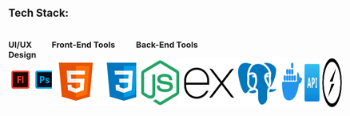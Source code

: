 <h2>Tech Stack:</h2>
<div style="display:flex;">
<div style="display:flex; flex-direction:column;">
<h3>UI/UX Design</h3>
<div style="display:flex;">
    <img src="icons/icons8-adobe-flash.gif" alt="flash image">
    <img src="icons/icons8-photoshop.gif" alt="photoshop image">
    <img src="icons/icons8-figma.gif" alt="photoshop image">
</div>
</div>
<div style="display:flex; flex-direction:column;">
<h3>Front-End Tools</h3>
<div style="display:flex;">
    <img src="icons/icons8-html.svg" alt="html image">
    <img src="icons/icons8-css.svg" alt="css image">
    <img src="icons/icons8-javascript.gif" alt="javascript image">
    <img src="icons/webpack.webp" width="40" alt="webpack image">
</div>
</div>
<div style="display:flex; flex-direction:column;">
<h3>Back-End Tools</h3>
<div style="display:flex;">
    <img src="icons/icons8-node-js.svg" alt="node js image">
    <img src="icons/icons8-express-js.svg" alt="express image">
    <img src="icons/icons8-postgres.svg" alt="postgres image">
    <img src="icons/icons8-docker.svg" width="40" alt="docker image">
    <img src="icons/icons8-api-48.png" width="40" alt="api image">
    <img src="icons/socket.png" width="40" alt="socket image">
</div>
</div>
